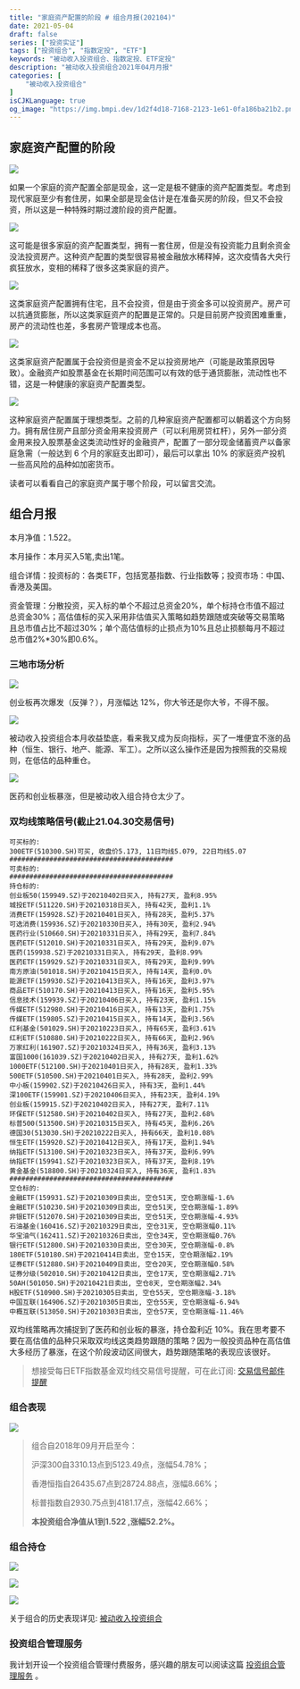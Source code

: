```yaml
---
title: "家庭资产配置的阶段 # 组合月报(202104)"
date: 2021-05-04
draft: false
series: ["投资实证"]
tags: ["投资组合", "指数定投", "ETF"]
keywords: "被动收入投资组合、指数定投、ETF定投"
description: "被动收入投资组合2021年04月月报"
categories: [
    "被动收入投资组合"
]
isCJKLanguage: true
og_image: "https://img.bmpi.dev/1d2f4d18-7168-2123-1e61-0fa186ba21b2.png"
---
```


## 家庭资产配置的阶段

![](https://img.bmpi.dev/5e384320-faad-e3ef-9ab5-4b024d25a99d.png)

如果一个家庭的资产配置全部是现金，这一定是极不健康的资产配置类型。考虑到现代家庭至少有套住房，如果全部是现金估计是在准备买房的阶段，但又不会投资，所以这是一种特殊时期过渡阶段的资产配置。

![](https://img.bmpi.dev/5426f332-fc55-ec86-66e9-67bbbbcc3510.png)

这可能是很多家庭的资产配置类型，拥有一套住房，但是没有投资能力且剩余资金没法投资房产。这种资产配置的类型很容易被金融放水稀释掉，这次疫情各大央行疯狂放水，变相的稀释了很多这类家庭的资产。

![](https://img.bmpi.dev/f2ab11a9-2802-c747-f048-78bd6a6ecfd9.png)

这类家庭资产配置拥有住宅，且不会投资，但是由于资金多可以投资房产。房产可以抗通货膨胀，所以这类家庭资产的配置是正常的。只是目前房产投资困难重重，房产的流动性也差，多套房产管理成本也高。

![](https://img.bmpi.dev/94130420-3f36-a163-df0d-c39813300d63.png)

这类家庭资产配置属于会投资但是资金不足以投资房地产（可能是政策原因导致）。金融资产如股票基金在长期时间范围可以有效的低于通货膨胀，流动性也不错，这是一种健康的家庭资产配置类型。

![](https://img.bmpi.dev/d7452e6c-d34a-985c-4cb9-b0917e388c90.png)

这种家庭资产配置属于理想类型。之前的几种家庭资产配置都可以朝着这个方向努力。拥有居住房产且部分资金用来投资房产（可以利用房贷杠杆），另外一部分资金用来投入股票基金这类流动性好的金融资产，配置了一部分现金储蓄资产以备家庭急需（一般达到 6 个月的家庭支出即可），最后可以拿出 10% 的家庭资产投机一些高风险的品种如加密货币。

读者可以看看自己的家庭资产属于哪个阶段，可以留言交流。
## 组合月报

本月净值：1.522。

本月操作：本月买入5笔,卖出1笔。

组合详情：投资标的：各类ETF，包括宽基指数、行业指数等；投资市场：中国、香港及美国。

资金管理：分散投资，买入标的单个不超过总资金20%，单个标持仓市值不超过总资金30%；高估值标的买入采用非估值买入策略如趋势跟随或突破等交易策略且总市值占比不超过30%；单个高估值标的止损点为10%且总止损额每月不超过总市值2%*30%即0.6%。

### 三地市场分析

![](https://img.bmpi.dev/d749586d-9fd4-388a-5081-630ba0ddf37c.png)

创业板再次爆发（反弹？），月涨幅达 12%，你大爷还是你大爷，不得不服。

![](https://img.bmpi.dev/4f76a87f-bf97-1668-cbf6-ff2524c2602f.png)

被动收入投资组合本月收益垫底，看来我又成为反向指标，买了一堆便宜不涨的品种（恒生、银行、地产、能源、军工）。之所以这么操作还是因为按照我的交易规则，在低估的品种重仓。

![](https://img.bmpi.dev/a8034d27-c3fa-d58a-55f9-f01f0cd2c400.png)

医药和创业板暴涨，但是被动收入组合持仓太少了。

### 双均线策略信号(截止21.04.30交易信号)

```text
可买标的:
300ETF(510300.SH)可买, 收盘价5.173, 11日均线5.079, 22日均线5.07
#########################################
可卖标的:
#########################################
持仓标的:
创业板50(159949.SZ)于20210402日买入, 持有27天, 盈利8.95%
城投ETF(511220.SH)于20210318日买入, 持有42天, 盈利1.1%
消费ETF(159928.SZ)于20210401日买入, 持有28天, 盈利5.37%
可选消费(159936.SZ)于20210330日买入, 持有30天, 盈利2.94%
医药行业(510660.SH)于20210331日买入, 持有29天, 盈利7.84%
医药ETF(512010.SH)于20210331日买入, 持有29天, 盈利9.07%
医药(159938.SZ)于20210331日买入, 持有29天, 盈利8.99%
医药ETF(159929.SZ)于20210331日买入, 持有29天, 盈利9.99%
南方原油(501018.SH)于20210415日买入, 持有14天, 盈利0.0%
能源ETF(159930.SZ)于20210413日买入, 持有16天, 盈利3.97%
商品ETF(510170.SH)于20210413日买入, 持有16天, 盈利5.95%
信息技术(159939.SZ)于20210406日买入, 持有23天, 盈利1.15%
传媒ETF(512980.SH)于20210416日买入, 持有13天, 盈利1.75%
传媒ETF(159805.SZ)于20210415日买入, 持有14天, 盈利3.56%
红利基金(501029.SH)于20210223日买入, 持有65天, 盈利3.61%
红利ETF(510880.SH)于20210222日买入, 持有66天, 盈利2.96%
万家红利(161907.SZ)于20210324日买入, 持有36天, 盈利3.13%
富国1000(161039.SZ)于20210402日买入, 持有27天, 盈利1.62%
1000ETF(512100.SH)于20210401日买入, 持有28天, 盈利1.33%
500ETF(510500.SH)于20210401日买入, 持有28天, 盈利2.99%
中小板(159902.SZ)于20210426日买入, 持有3天, 盈利1.44%
深100ETF(159901.SZ)于20210406日买入, 持有23天, 盈利4.19%
创业板(159915.SZ)于20210402日买入, 持有27天, 盈利7.11%
环保ETF(512580.SH)于20210402日买入, 持有27天, 盈利2.68%
标普500(513500.SH)于20210315日买入, 持有45天, 盈利6.26%
德国30(513030.SH)于20210222日买入, 持有66天, 盈利10.08%
恒生ETF(159920.SZ)于20210412日买入, 持有17天, 盈利1.94%
纳指ETF(513100.SH)于20210323日买入, 持有37天, 盈利6.99%
纳指ETF(159941.SZ)于20210323日买入, 持有37天, 盈利8.19%
黄金基金(518800.SH)于20210324日买入, 持有36天, 盈利1.83%
#########################################
空仓标的:
金融ETF(159931.SZ)于20210309日卖出, 空仓51天, 空仓期涨幅-1.6%
金融ETF(510230.SH)于20210309日卖出, 空仓51天, 空仓期涨幅-1.89%
非银ETF(512070.SH)于20210309日卖出, 空仓51天, 空仓期涨幅-4.93%
石油基金(160416.SZ)于20210329日卖出, 空仓31天, 空仓期涨幅0.11%
华宝油气(162411.SZ)于20210326日卖出, 空仓34天, 空仓期涨幅0.76%
银行ETF(512800.SH)于20210330日卖出, 空仓30天, 空仓期涨幅-0.8%
180ETF(510180.SH)于20210414日卖出, 空仓15天, 空仓期涨幅2.19%
证券ETF(512880.SH)于20210409日卖出, 空仓20天, 空仓期涨幅0.58%
证券分级(502010.SH)于20210412日卖出, 空仓17天, 空仓期涨幅2.71%
50AH(501050.SH)于20210421日卖出, 空仓8天, 空仓期涨幅2.34%
H股ETF(510900.SH)于20210305日卖出, 空仓55天, 空仓期涨幅-3.18%
中国互联(164906.SZ)于20210305日卖出, 空仓55天, 空仓期涨幅-6.94%
中概互联(513050.SH)于20210303日卖出, 空仓57天, 空仓期涨幅-11.46%
```

双均线策略再次捕捉到了医药和创业板的暴涨，持仓盈利近 10%。我在思考要不要在高估值的品种只采取双均线这类趋势跟随的策略？因为一般投资品种在高估值大多经历了暴涨，在这个阶段波动区间很大，趋势跟随策略的表现应该很好。

> 想接受每日ETF指数基金双均线交易信号提醒，可在此订阅: [交易信号邮件提醒](https://money.bmpi.dev/)

### 组合表现

![](https://img.bmpi.dev/1d2f4d18-7168-2123-1e61-0fa186ba21b2.png)

> 组合自2018年09月开启至今：
> 
> 沪深300自3310.13点到5123.49点，涨幅54.78%；
> 
> 香港恒指自26435.67点到28724.88点，涨幅8.66%；
> 
> 标普指数自2930.75点到4181.17点，涨幅42.66%；
> 
> **本投资组合净值从1到1.522 ,涨幅52.2%。**
### 组合持仓

![](https://img.bmpi.dev/eb92ed1a-881d-a5c1-debe-e303a750fc83.png)

![](https://img.bmpi.dev/77d1c335-6082-3238-d2d6-aea98488818b.png)

![](https://img.bmpi.dev/e05bd0ba-6e9c-aad1-5d24-cf21540d9dd5.png)

关于组合的历史表现详见: [被动收入投资组合](https://www.notion.so/mdw/e0ed086e701a4d0aaa4839d2c7aa62ea)

### 投资组合管理服务

我计划开设一个投资组合管理付费服务，感兴趣的朋友可以阅读这篇 [投资组合管理服务](/invest/) 。

